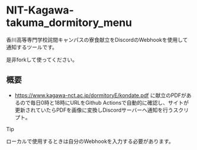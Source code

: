 # NIT-Kagawa-takuma_dormitory_menu
香川高等専門学校詫間キャンパスの寮食献立をDiscordのWebhookを使用して通知するツールです。

是非forkして使ってください。

## 概要
  * https://www.kagawa-nct.ac.jp/dormitoryE/kondate.pdf に献立のPDFがあるので毎日0時と18時にURLをGithub Actionsで自動的に確認し、サイトが更新されていたらPDFを画像に変換しDiscordサーバーへ通知を行うスクリプト。

>[!TIP]
>ローカルで使用するときは自分のWebhookを入力する必要があります。
